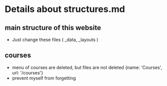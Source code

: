 # Details about structures.md

## main structure of this website
- Just change these files ( _data, _layouts )


## courses
- menu of courses are deleted, but files are not deleted {name: 'Courses', url: '/courses'}
- prevent myself from forgetting

